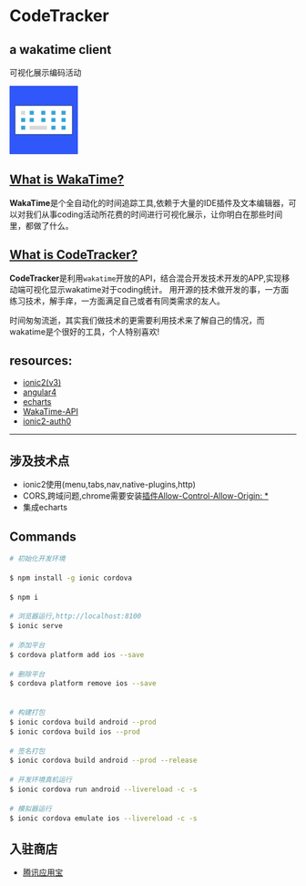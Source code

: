 # CodeTracker

## a wakatime client

可视化展示编码活动

![图标](./resources/ios/icon/icon-40%403x.png)

## [What is WakaTime?](https://wakatime.com/about)

**WakaTime**是个全自动化的时间追踪工具,依赖于大量的IDE插件及文本编辑器，可以对我们从事coding活动所花费的时间进行可视化展示，让你明白在那些时间里，都做了什么。

## [What is CodeTracker?](http://1991421.cn)

**CodeTracker**是利用`wakatime`开放的API，结合混合开发技术开发的APP,实现移动端可视化显示wakatime对于coding统计。
用开源的技术做开发的事，一方面练习技术，解手痒，一方面满足自己或者有同类需求的友人。

时间匆匆流逝，其实我们做技术的更需要利用技术来了解自己的情况，而wakatime是个很好的工具，个人特别喜欢!


## resources:

- [ionic2(v3)](https://github.com/driftyco/ionic)
- [angular4](ttps://angular.io/)
- [echarts](http://echarts.baidu.com/)
- [WakaTime-API](https://wakatime.com/developers)
- [ionic2-auth0](https://auth0.com/docs/quickstart/native/ionic2)


------
## 涉及技术点

+ ionic2使用(menu,tabs,nav,native-plugins,http)
+ CORS,跨域问题,chrome需要安装[插件Allow-Control-Allow-Origin: *](https://chrome.google.com/webstore/detail/allow-control-allow-origi/nlfbmbojpeacfghkpbjhddihlkkiljbi)
+ 集成echarts

## Commands

```bash
# 初始化开发环境

$ npm install -g ionic cordova

$ npm i

# 浏览器运行,http://localhost:8100
$ ionic serve

# 添加平台
$ cordova platform add ios --save

# 删除平台
$ cordova platform remove ios --save


# 构建打包
$ ionic cordova build android --prod 
$ ionic cordova build ios --prod 

# 签名打包
$ ionic cordova build android --prod --release

# 开发环境真机运行
$ ionic cordova run android --livereload -c -s

# 模拟器运行
$ ionic cordova emulate ios --livereload -c -s

```
## 入驻商店

+ [腾讯应用宝](http://a.app.qq.com/o/simple.jsp?pkgname=cn.he.codetracker)